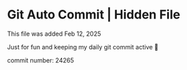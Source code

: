 # Git Auto Commit | Hidden File

This file was added Feb 12, 2025

Just for fun and keeping my daily git commit active 🤪

commit number: 24265
